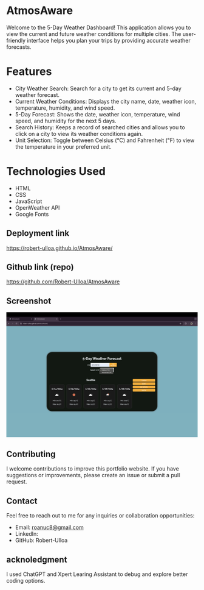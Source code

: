 # AtmosAware
Welcome to the 5-Day Weather Dashboard! This application allows you to view the current and future weather conditions for multiple cities. The user-friendly interface helps you plan your trips by providing accurate weather forecasts.

# Features
- City Weather Search: Search for a city to get its current and 5-day weather forecast.
- Current Weather Conditions: Displays the city name, date, weather icon, temperature, humidity, and wind speed.
- 5-Day Forecast: Shows the date, weather icon, temperature, wind speed, and humidity for the next 5 days.
- Search History: Keeps a record of searched cities and allows you to click on a city to view its weather conditions again.
- Unit Selection: Toggle between Celsius (°C) and Fahrenheit (°F) to view the temperature in your preferred unit.

# Technologies Used
- HTML
- CSS 
- JavaScript
- OpenWeather API
- Google Fonts

## Deployment link
https://robert-ulloa.github.io/AtmosAware/

## Github link (repo)
https://github.com/Robert-Ulloa/AtmosAware 

## Screenshot

![Screenshot show casing the funtionality of the portfolio](./assets/img/1.png)

## Contributing
I welcome contributions to improve this portfolio website. If you have suggestions or improvements, please create an issue or submit a pull request.


## Contact
Feel free to reach out to me for any inquiries or collaboration opportunities:

- Email: roanuc8@gmail.com
- LinkedIn: 
- GitHub: Robert-Ulloa

## acknoledgment
I used ChatGPT and Xpert Learing Assistant to debug and explore better coding options.


